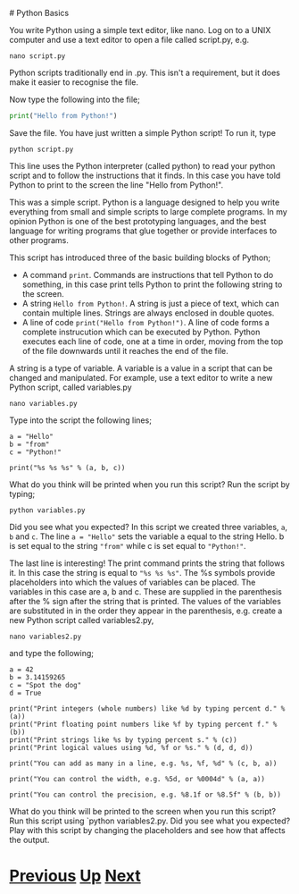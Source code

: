 # Python Basics

You write Python using a simple text editor, like nano. Log on to a UNIX computer and use a text editor to open a file called script.py, e.g.

    nano script.py

Python scripts traditionally end in .py. This isn't a requirement, but it does make it easier to recognise the file.

Now type the following into the file;

```python
print("Hello from Python!")
```

Save the file. You have just written a simple Python script! To run it, type

    python script.py

This line uses the Python interpreter (called python) to read your python script and to follow the instructions that it finds. In this case you have told Python to print to the screen the line "Hello from Python!".

This was a simple script. Python is a language designed to help you write everything from small and simple scripts to large complete programs. In my opinion Python is one of the best prototyping languages, and the best language for writing programs that glue together or provide interfaces to other programs.

This script has introduced three of the basic building blocks of Python;

* A command `print`. Commands are instructions that tell Python to do something, in this case print tells Python to print the following string to the screen.
* A string `Hello from Python!`. A string is just a piece of text, which can contain multiple lines. Strings are always enclosed in double quotes.
* A line of code `print("Hello from Python!")`. A line of code forms a complete instrucution which can be executed by Python. Python executes each line of code, one at a time in order, moving from the top of the file downwards until it reaches the end of the file.

A string is a type of variable. A variable is a value in a script that can be changed and manipulated. For example, use a text editor to write a new Python script, called variables.py

    nano variables.py

Type into the script the following lines;

    a = "Hello"
    b = "from"
    c = "Python!"

    print("%s %s %s" % (a, b, c))

What do you think will be printed when you run this script? Run the script by typing;

    python variables.py

Did you see what you expected? In this script we created three variables, `a`, `b` and `c`. The line `a = "Hello"` sets the variable a equal to the string Hello. b is set equal to the string `"from"` while c is set equal to `"Python!"`.

The last line is interesting! The print command prints the string that follows it. In this case the string is equal to `"%s %s %s"`. The %s symbols provide placeholders into which the values of variables can be placed. The variables in this case are a, b and c. These are supplied in the parenthesis after the % sign after the string that is printed. The values of the variables are substituted in in the order they appear in the parenthesis, e.g. create a new Python script called variables2.py,

    nano variables2.py

and type the following;

    a = 42
    b = 3.14159265
    c = "Spot the dog"
    d = True
    
    print("Print integers (whole numbers) like %d by typing percent d." % (a))
    print("Print floating point numbers like %f by typing percent f." % (b))
    print("Print strings like %s by typing percent s." % (c))
    print("Print logical values using %d, %f or %s." % (d, d, d))
    
    print("You can add as many in a line, e.g. %s, %f, %d" % (c, b, a))
    
    print("You can control the width, e.g. %5d, or %0004d" % (a, a))
    
    print("You can control the precision, e.g. %8.1f or %8.5f" % (b, b))

What do you think will be printed to the screen when you run this script?
Run this script using `python variables2.py. Did you see what you expected?
Play with this script by changing the placeholders and see how that affects the output.

# [Previous](README.md) [Up](README.md) [Next](loops.md) 